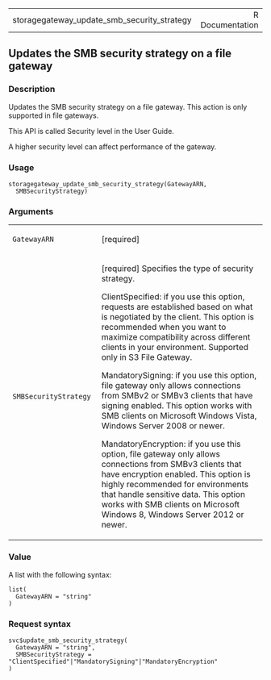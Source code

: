 <table style="width: 100%;">
<tbody>
<tr class="odd">
<td>storagegateway_update_smb_security_strategy</td>
<td style="text-align: right;">R Documentation</td>
</tr>
</tbody>
</table>

## Updates the SMB security strategy on a file gateway

### Description

Updates the SMB security strategy on a file gateway. This action is only
supported in file gateways.

This API is called Security level in the User Guide.

A higher security level can affect performance of the gateway.

### Usage

    storagegateway_update_smb_security_strategy(GatewayARN,
      SMBSecurityStrategy)

### Arguments

<table>
<colgroup>
<col style="width: 35%" />
<col style="width: 65%" />
</colgroup>
<tbody>
<tr class="odd">
<td><code
id="storagegateway_update_smb_security_strategy_:_GatewayARN">GatewayARN</code></td>
<td><p>[required]</p></td>
</tr>
<tr class="even">
<td><code
id="storagegateway_update_smb_security_strategy_:_SMBSecurityStrategy">SMBSecurityStrategy</code></td>
<td><p>[required] Specifies the type of security strategy.</p>
<p>ClientSpecified: if you use this option, requests are established
based on what is negotiated by the client. This option is recommended
when you want to maximize compatibility across different clients in your
environment. Supported only in S3 File Gateway.</p>
<p>MandatorySigning: if you use this option, file gateway only allows
connections from SMBv2 or SMBv3 clients that have signing enabled. This
option works with SMB clients on Microsoft Windows Vista, Windows Server
2008 or newer.</p>
<p>MandatoryEncryption: if you use this option, file gateway only allows
connections from SMBv3 clients that have encryption enabled. This option
is highly recommended for environments that handle sensitive data. This
option works with SMB clients on Microsoft Windows 8, Windows Server
2012 or newer.</p></td>
</tr>
</tbody>
</table>

### Value

A list with the following syntax:

    list(
      GatewayARN = "string"
    )

### Request syntax

    svc$update_smb_security_strategy(
      GatewayARN = "string",
      SMBSecurityStrategy = "ClientSpecified"|"MandatorySigning"|"MandatoryEncryption"
    )
